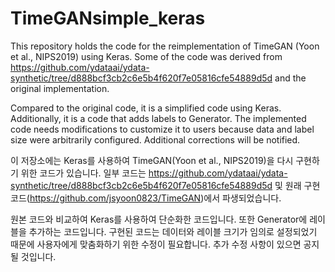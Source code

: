 # TimeGANsimple_keras

This repository holds the code for the reimplementation of TimeGAN (Yoon et al., NIPS2019) using Keras. Some of the code was derived from https://github.com/ydataai/ydata-synthetic/tree/d888bcf3cb2c6e5b4f620f7e05816cfe54889d5d and the original implementation.

Compared to the original code, it is a simplified code using Keras. Additionally, it is a code that adds labels to Generator. The implemented code needs modifications to customize it to users because data and label size were arbitrarily configured. Additional corrections will be notified.

이 저장소에는 Keras를 사용하여 TimeGAN(Yoon et al., NIPS2019)을 다시 구현하기 위한 코드가 있습니다. 일부 코드는 https://github.com/ydataai/ydata-synthetic/tree/d888bcf3cb2c6e5b4f620f7e05816cfe54889d5d 및 원래 구현 코드(https://github.com/jsyoon0823/TimeGAN)에서 파생되었습니다.

원본 코드와 비교하여 Keras를 사용하여 단순화한 코드입니다. 또한 Generator에 레이블을 추가하는 코드입니다. 구현된 코드는 데이터와 레이블 크기가 임의로 설정되었기 때문에 사용자에게 맞춤화하기 위한 수정이 필요합니다. 추가 수정 사항이 있으면 공지될 것입니다.
